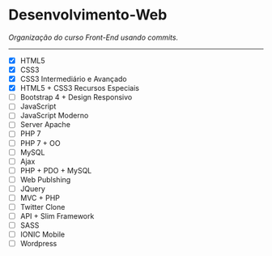 # Desenvolvimento-Web

*Organização do curso Front-End usando commits.*

---

- [x] HTML5
- [x] CSS3
- [x] CSS3 Intermediário e Avançado
- [x] HTML5 + CSS3 Recursos Especiais
- [ ] Bootstrap 4 + Design Responsivo
- [ ] JavaScript
- [ ] JavaScript Moderno
- [ ] Server Apache
- [ ] PHP 7
- [ ] PHP 7 + OO
- [ ] MySQL
- [ ] Ajax
- [ ] PHP + PDO + MySQL
- [ ] Web Publshing
- [ ] JQuery
- [ ] MVC + PHP
- [ ] Twitter Clone
- [ ] API + Slim Framework
- [ ] SASS
- [ ] IONIC Mobile
- [ ] Wordpress
